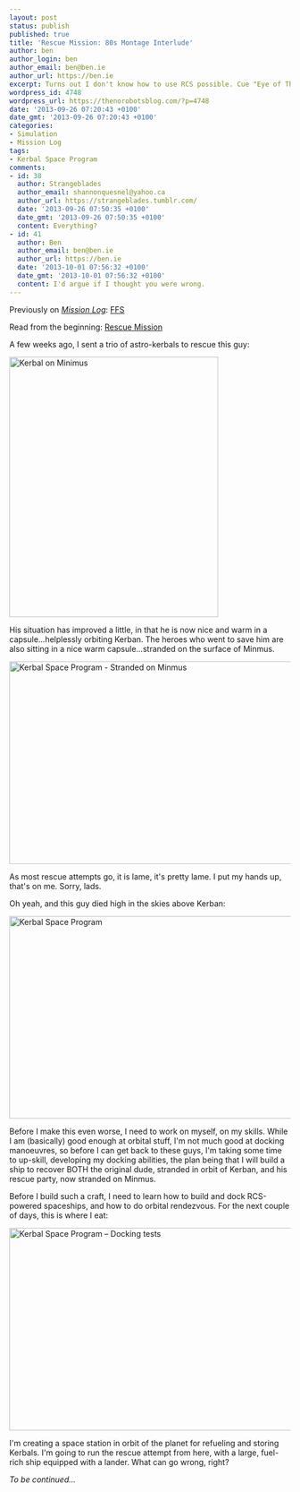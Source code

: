 ```yaml
---
layout: post
status: publish
published: true
title: 'Rescue Mission: 80s Montage Interlude'
author: ben
author_login: ben
author_email: ben@ben.ie
author_url: https://ben.ie
excerpt: Turns out I don't know how to use RCS possible. Cue "Eye of The Tiger"...
wordpress_id: 4748
wordpress_url: https://thenorobotsblog.com/?p=4748
date: '2013-09-26 07:20:43 +0100'
date_gmt: '2013-09-26 07:20:43 +0100'
categories:
- Simulation
- Mission Log
tags:
- Kerbal Space Program
comments:
- id: 38
  author: Strangeblades
  author_email: shannonquesnel@yahoo.ca
  author_url: https://strangeblades.tumblr.com/
  date: '2013-09-26 07:50:35 +0100'
  date_gmt: '2013-09-26 07:50:35 +0100'
  content: Everything?
- id: 41
  author: Ben
  author_email: ben@ben.ie
  author_url: https://ben.ie
  date: '2013-10-01 07:56:32 +0100'
  date_gmt: '2013-10-01 07:56:32 +0100'
  content: I'd argue if I thought you were wrong.
---
```

<p>Previously on <em><a href="https://thenorobotsblog.com/section/regulars/mission-log/">Mission Log</a></em>: <a title="Rescue Mission: FFS" href="https://thenorobotsblog.com/rescue-mission-pt-3/">FFS</a></p>
<p>Read from the beginning: <a title="Rescue Mission: Initial Sit Rep" href="https://thenorobotsblog.com/rescue-mission_pt0/">Rescue Mission</a></p>
<p>A few weeks ago, I sent a trio of astro-kerbals to rescue this guy:</p>
<p><a href="https://thenorobotsblog.com/wp-content/uploads/2013/08/Screen-Shot-2013-08-11-at-23.27.09.png"><img class="aligncenter size-full wp-image-4117" alt="Kerbal on Minimus" src="https://thenorobotsblog.com/wp-content/uploads/2013/08/Screen-Shot-2013-08-11-at-23.27.09.png" width="374" height="465" /></a></p>
<p>His situation has improved a little, in that he is now nice and warm in a capsule...helplessly orbiting Kerban. The heroes who went to save him are also sitting in a nice warm capsule...stranded on the surface of Minmus.</p>
<p><img class="aligncenter size-large wp-image-4749" alt="Kerbal Space Program - Stranded on Minmus" src="https://thenorobotsblog.com/wp-content/uploads/2013/09/screenshot19-1024x640.png" width="580" height="362" /></p>
<p>As most rescue attempts go, it is lame, it's pretty lame. I put my hands up, that's on me. Sorry, lads.</p>
<p>Oh yeah, and this guy died high in the skies above Kerban:</p>
<p><img class="aligncenter size-large wp-image-4511" alt="Kerbal Space Program" src="https://thenorobotsblog.com/wp-content/uploads/2013/08/wpid-Photo-14-Aug-2013-0206-1024x640.jpg" width="580" height="362" /></p>
<p>Before I make this even worse, I need to work on myself, on my skills. While I am (basically) good enough at orbital stuff, I'm not much good at docking manoeuvres, so before I can get back to these guys, I'm taking some time to up-skill, developing my docking abilities, the plan being that I will build a ship to recover BOTH the original dude, stranded in orbit of Kerban, and his rescue party, now stranded on Minmus.</p>
<p>Before I build such a craft, I need to learn how to build and dock RCS-powered spaceships, and how to do orbital rendezvous. For the next couple of days, this is where I eat:</p>
<p><img class="aligncenter size-large wp-image-4747" alt="Kerbal Space Program – Docking tests" src="https://thenorobotsblog.com/wp-content/uploads/2013/09/screenshot24-1024x640.png" width="580" height="362" /></p>
<p>I'm creating a space station in orbit of the planet for refueling and storing Kerbals. I'm going to run the rescue attempt from here, with a large, fuel-rich ship equipped with a lander. What can go wrong, right?</p>
<p><em>To be continued...</em></p>
